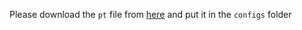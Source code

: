 Please download the `pt` file from [here](https://drive.google.com/file/d/14anYvGKaXo7BToPP3v5xAEQRqSEksgWj/view?usp=sharing) and put it in the `configs` folder